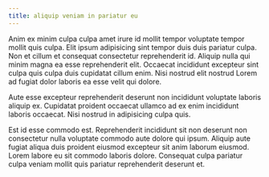 ```yaml
---
title: aliquip veniam in pariatur eu
---
```


Anim ex minim culpa culpa amet irure id mollit tempor voluptate tempor mollit quis culpa. Elit ipsum adipisicing sint tempor duis duis pariatur culpa. Non et cillum et consequat consectetur reprehenderit id. Aliquip nulla qui minim magna ea esse reprehenderit elit. Occaecat incididunt excepteur sint culpa quis culpa duis cupidatat cillum enim. Nisi nostrud elit nostrud Lorem ad fugiat dolor laboris ea esse velit qui dolore.

Aute esse excepteur reprehenderit deserunt non incididunt voluptate laboris aliquip ex. Cupidatat proident occaecat ullamco ad ex enim incididunt laboris occaecat. Nisi nostrud in adipisicing culpa quis.

Est id esse commodo est. Reprehenderit incididunt sit non deserunt non consectetur nulla voluptate commodo aute dolore qui ipsum. Aliquip aute fugiat aliqua duis proident eiusmod excepteur sit anim laborum eiusmod. Lorem labore eu sit commodo laboris dolore. Consequat culpa pariatur culpa veniam mollit quis pariatur reprehenderit deserunt et.